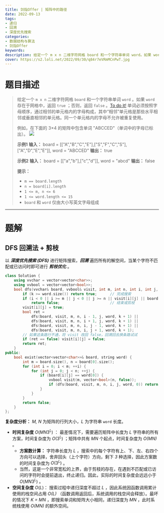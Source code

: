 ```yaml
---
title: 剑指Offer | 矩阵中的路径
date: 2022-09-13
tags:
- 递归
- 回溯
- 深度优先搜索
categories:
- 数据结构与算法
- 剑指Offer
keywords:
description: 给定一个 m x n 二维字符网格 board 和一个字符串单词 word。如果 word 存在于网格中，返回 true；否则，返回 false。
cover: https://s2.loli.net/2022/09/30/q84r7eVRmMCnPwT.jpg
---
```

# 题目描述
> 给定一个 `m x n` 二维字符网格 `board` 和一个字符串单词 `word` 。如果 `word` 存在于网格中，返回 `true` ；否则，返回 `false` 。[To do it!](https://leetcode.cn/problems/ju-zhen-zhong-de-lu-jing-lcof/)
> 单词必须按照字母顺序，通过相邻的单元格内的字母构成，其中“相邻”单元格是那些水平相邻或垂直相邻的单元格。同一个单元格内的字母不允许被重复使用。
> 
> 例如，在下面的 3×4 的矩阵中包含单词 "ABCCED"（单词中的字母已标出）。
> ![](https://assets.leetcode.com/uploads/2020/11/04/word2.jpg)
>
> **示例1**
> **输入：** board = [["A","B","C","E"],["S","F","C","S"],["A","D","E","E"]], word = "ABCCED"
> **输出：** true
> 
> **示例2**
> **输入：** board = [["a","b"],["c","d"]], word = "abcd"
> **输出：** false
> 
> **提示：** 
> - `m == board.length`
> - `n = board[i].length`
> - `1 <= m, n <= 6`
> - `1 <= word.length <= 15`
> - `board` 和 `word` 仅由大小写英文字母组成

---

# 题解
## DFS 回溯法 + 剪枝
以 **_深度优先搜索 (DFS)_** 进行矩阵搜索，**_回溯_** 遍历所有的解空间，当某个字符不匹配或已访问时即可进行 **_剪枝优化_** 。
```C++
class Solution {
    using vvchar = vector<vector<char>>;
    using vvbool = vector<vector<bool>>;
    bool dfs(vvchar& board, vvbool& visit, int m, int n, int i, int j, string& word, int k) {
        if (k >= word.size()) return true;      // 完成搜索
        if (i < 0 || i >= m || j < 0 || j >= n || visit[i][j] || board[i][j] != word[k])
            return false;                       // 结束或剪枝
        visit[i][j] = true;
        bool ret = 
            dfs(board, visit, m, n, i - 1, j, word, k + 1) || 
            dfs(board, visit, m, n, i + 1, j, word, k + 1) || 
            dfs(board, visit, m, n, i, j - 1, word, k + 1) || 
            dfs(board, visit, m, n, i, j + 1, word, k + 1);
        // 如果这条路行不通，将 visit 改回 false，回溯回去换条路试试
        if (ret == false) visit[i][j] = false;  
        return ret;
    }
public:
    bool exist(vector<vector<char>>& board, string word) {
        int m = board.size(), n = board[0].size();
        for (int i = 0; i < m; ++i) {
            for (int j = 0; j < n; ++j) {
                if (board[i][j] == word[0]) {
                    vvbool visit(m, vector<bool>(n, false));
                    if (dfs(board, visit, m, n, i, j, word, 0)) return true;
                }
            }
        }
        return false;
    }
};
```
**复杂度分析：**
*M, N* 为矩阵的行列大小，*L* 为字符串 `word` 长度。
- **时间复杂度** $O(MN3^L)$ ： 最差情况下，需要遍历矩阵中长度为 *L* 字符串的所有方案，时间复杂度为 $O(3^L)$ ；矩阵中共有 *MN* 个起点，时间复杂度为 *O(MN)* 。
  - **方案数计算：** 字符串长度为 *L* ，搜索中的每个字符有上、下、左、右四个方向可以选择，舍弃回头（上个字符）方向，剩下 *3* 种选择，因此方案数的时间复杂度为 $O(3^L)$ 。
  - 当然，这是一个非常宽松的上界，由于剪枝的存在，在遇到不匹配或已访问的字符时会提前退出，终止递归。因此，实际的时间复杂度会远远小于 $O(MN3^L)$ 。
- **空间复杂度** $O(L)$： 搜索过程中递归深度不超过 *L* ，因此系统因函数调用累计使用的栈空间占用 *O(L)* （函数调用返回后，系统调用的栈空间会释放）。最坏的情况下 *K = MN* ，即搜索单词和矩阵大小相同，递归深度为 *MN* ，此时系统栈使用 *O(MN)* 的额外空间。
